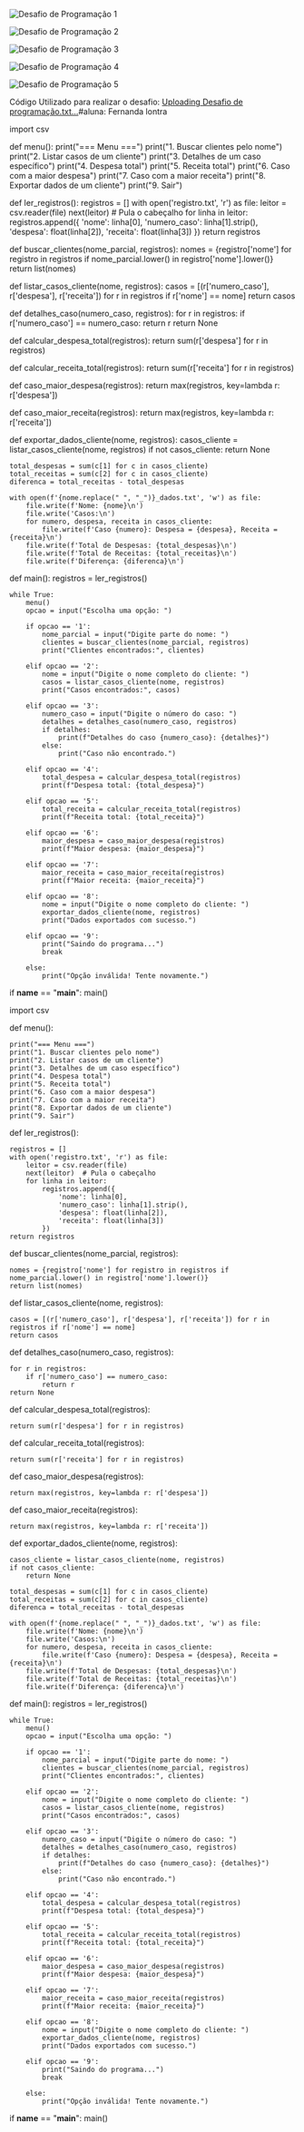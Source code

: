 ![Desafio de Programação 1](https://github.com/user-attachments/assets/7bcaa2f8-9fcf-433b-96e5-1dc2c476ed86)

![Desafio de Programação 2](https://github.com/user-attachments/assets/59bca363-0ae0-4c7f-b51a-a0043e521739)

![Desafio de Programação 3](https://github.com/user-attachments/assets/51aaea02-eefd-4077-90ff-3b589073809d)

![Desafio de Programação 4](https://github.com/user-attachments/assets/ca8858f2-fe43-4538-9310-e30d33942a13)

![Desafio de Programação 5](https://github.com/user-attachments/assets/e3da765e-8304-4ac7-971a-29817e8f66e3)


Código Utilizado para realizar o desafio: [Uploading Desafio de programação.txt…]()#aluna: Fernanda lontra

import csv

def menu():
    print("=== Menu ===")
    print("1. Buscar clientes pelo nome")
    print("2. Listar casos de um cliente")
    print("3. Detalhes de um caso específico")
    print("4. Despesa total")
    print("5. Receita total")
    print("6. Caso com a maior despesa")
    print("7. Caso com a maior receita")
    print("8. Exportar dados de um cliente")
    print("9. Sair")

def ler_registros():
    registros = []
    with open('registro.txt', 'r') as file:
        leitor = csv.reader(file)
        next(leitor)  # Pula o cabeçalho
        for linha in leitor:
            registros.append({
                'nome': linha[0],
                'numero_caso': linha[1].strip(),
                'despesa': float(linha[2]),
                'receita': float(linha[3])
            })
    return registros

def buscar_clientes(nome_parcial, registros):
    nomes = {registro['nome'] for registro in registros if nome_parcial.lower() in registro['nome'].lower()}
    return list(nomes)

def listar_casos_cliente(nome, registros):
    casos = [(r['numero_caso'], r['despesa'], r['receita']) for r in registros if r['nome'] == nome]
    return casos

def detalhes_caso(numero_caso, registros):
    for r in registros:
        if r['numero_caso'] == numero_caso:
            return r
    return None

def calcular_despesa_total(registros):
    return sum(r['despesa'] for r in registros)

def calcular_receita_total(registros):
    return sum(r['receita'] for r in registros)

def caso_maior_despesa(registros):
    return max(registros, key=lambda r: r['despesa'])

def caso_maior_receita(registros):
    return max(registros, key=lambda r: r['receita'])

def exportar_dados_cliente(nome, registros):
    casos_cliente = listar_casos_cliente(nome, registros)
    if not casos_cliente:
        return None

    total_despesas = sum(c[1] for c in casos_cliente)
    total_receitas = sum(c[2] for c in casos_cliente)
    diferenca = total_receitas - total_despesas

    with open(f'{nome.replace(" ", "_")}_dados.txt', 'w') as file:
        file.write(f'Nome: {nome}\n')
        file.write('Casos:\n')
        for numero, despesa, receita in casos_cliente:
            file.write(f'Caso {numero}: Despesa = {despesa}, Receita = {receita}\n')
        file.write(f'Total de Despesas: {total_despesas}\n')
        file.write(f'Total de Receitas: {total_receitas}\n')
        file.write(f'Diferença: {diferenca}\n')

def main():
    registros = ler_registros()

    while True:
        menu()
        opcao = input("Escolha uma opção: ")

        if opcao == '1':
            nome_parcial = input("Digite parte do nome: ")
            clientes = buscar_clientes(nome_parcial, registros)
            print("Clientes encontrados:", clientes)

        elif opcao == '2':
            nome = input("Digite o nome completo do cliente: ")
            casos = listar_casos_cliente(nome, registros)
            print("Casos encontrados:", casos)

        elif opcao == '3':
            numero_caso = input("Digite o número do caso: ")
            detalhes = detalhes_caso(numero_caso, registros)
            if detalhes:
                print(f"Detalhes do caso {numero_caso}: {detalhes}")
            else:
                print("Caso não encontrado.")

        elif opcao == '4':
            total_despesa = calcular_despesa_total(registros)
            print(f"Despesa total: {total_despesa}")

        elif opcao == '5':
            total_receita = calcular_receita_total(registros)
            print(f"Receita total: {total_receita}")

        elif opcao == '6':
            maior_despesa = caso_maior_despesa(registros)
            print(f"Maior despesa: {maior_despesa}")

        elif opcao == '7':
            maior_receita = caso_maior_receita(registros)
            print(f"Maior receita: {maior_receita}")

        elif opcao == '8':
            nome = input("Digite o nome completo do cliente: ")
            exportar_dados_cliente(nome, registros)
            print("Dados exportados com sucesso.")

        elif opcao == '9':
            print("Saindo do programa...")
            break

        else:
            print("Opção inválida! Tente novamente.")

if __name__ == "__main__":
    main()


import csv

def menu():
    
    print("=== Menu ===")
    print("1. Buscar clientes pelo nome")
    print("2. Listar casos de um cliente")
    print("3. Detalhes de um caso específico")
    print("4. Despesa total")
    print("5. Receita total")
    print("6. Caso com a maior despesa")
    print("7. Caso com a maior receita")
    print("8. Exportar dados de um cliente")
    print("9. Sair")

def ler_registros():
    
    registros = []
    with open('registro.txt', 'r') as file:
        leitor = csv.reader(file)
        next(leitor)  # Pula o cabeçalho
        for linha in leitor:
            registros.append({
                'nome': linha[0],
                'numero_caso': linha[1].strip(),
                'despesa': float(linha[2]),
                'receita': float(linha[3])
            })
    return registros

def buscar_clientes(nome_parcial, registros):

    nomes = {registro['nome'] for registro in registros if nome_parcial.lower() in registro['nome'].lower()}
    return list(nomes)

def listar_casos_cliente(nome, registros):

    casos = [(r['numero_caso'], r['despesa'], r['receita']) for r in registros if r['nome'] == nome]
    return casos

def detalhes_caso(numero_caso, registros):

    for r in registros:
        if r['numero_caso'] == numero_caso:
            return r
    return None

def calcular_despesa_total(registros):

    return sum(r['despesa'] for r in registros)

def calcular_receita_total(registros):

    return sum(r['receita'] for r in registros)

def caso_maior_despesa(registros):

    return max(registros, key=lambda r: r['despesa'])

def caso_maior_receita(registros):

    return max(registros, key=lambda r: r['receita'])

def exportar_dados_cliente(nome, registros):

    casos_cliente = listar_casos_cliente(nome, registros)
    if not casos_cliente:
        return None

    total_despesas = sum(c[1] for c in casos_cliente)
    total_receitas = sum(c[2] for c in casos_cliente)
    diferenca = total_receitas - total_despesas

    with open(f'{nome.replace(" ", "_")}_dados.txt', 'w') as file:
        file.write(f'Nome: {nome}\n')
        file.write('Casos:\n')
        for numero, despesa, receita in casos_cliente:
            file.write(f'Caso {numero}: Despesa = {despesa}, Receita = {receita}\n')
        file.write(f'Total de Despesas: {total_despesas}\n')
        file.write(f'Total de Receitas: {total_receitas}\n')
        file.write(f'Diferença: {diferenca}\n')

def main():
    registros = ler_registros()

    while True:
        menu()
        opcao = input("Escolha uma opção: ")

        if opcao == '1':
            nome_parcial = input("Digite parte do nome: ")
            clientes = buscar_clientes(nome_parcial, registros)
            print("Clientes encontrados:", clientes)
        
        elif opcao == '2':
            nome = input("Digite o nome completo do cliente: ")
            casos = listar_casos_cliente(nome, registros)
            print("Casos encontrados:", casos)

        elif opcao == '3':
            numero_caso = input("Digite o número do caso: ")
            detalhes = detalhes_caso(numero_caso, registros)
            if detalhes:
                print(f"Detalhes do caso {numero_caso}: {detalhes}")
            else:
                print("Caso não encontrado.")

        elif opcao == '4':
            total_despesa = calcular_despesa_total(registros)
            print(f"Despesa total: {total_despesa}")

        elif opcao == '5':
            total_receita = calcular_receita_total(registros)
            print(f"Receita total: {total_receita}")

        elif opcao == '6':
            maior_despesa = caso_maior_despesa(registros)
            print(f"Maior despesa: {maior_despesa}")

        elif opcao == '7':
            maior_receita = caso_maior_receita(registros)
            print(f"Maior receita: {maior_receita}")

        elif opcao == '8':
            nome = input("Digite o nome completo do cliente: ")
            exportar_dados_cliente(nome, registros)
            print("Dados exportados com sucesso.")

        elif opcao == '9':
            print("Saindo do programa...")
            break

        else:
            print("Opção inválida! Tente novamente.")

if __name__ == "__main__":
    main()
